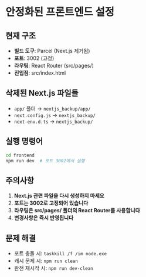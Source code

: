 # 안정화된 프론트엔드 설정

## 현재 구조
- **빌드 도구**: Parcel (Next.js 제거됨)
- **포트**: 3002 (고정)
- **라우팅**: React Router (src/pages/)
- **진입점**: src/index.html

## 삭제된 Next.js 파일들
- `app/` 폴더 → `nextjs_backup/app/`
- `next.config.js` → `nextjs_backup/`
- `next-env.d.ts` → `nextjs_backup/`

## 실행 명령어
```bash
cd frontend
npm run dev  # 포트 3002에서 실행
```

## 주의사항
1. **Next.js 관련 파일을 다시 생성하지 마세요**
2. **포트는 3002로 고정되어 있습니다**
3. **라우팅은 src/pages/ 폴더의 React Router를 사용합니다**
4. **변경사항은 즉시 반영됩니다**

## 문제 해결
- 포트 충돌 시: `taskkill /f /im node.exe`
- 캐시 문제 시: `npm run clean`
- 완전 재시작 시: `npm run dev-clean` 
